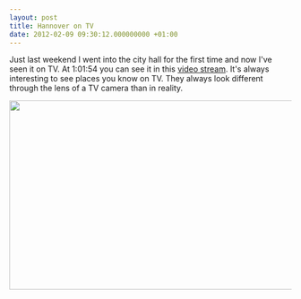 ```yaml
---
layout: post
title: Hannover on TV
date: 2012-02-09 09:30:12.000000000 +01:00
---
```

Just last weekend I went into the city hall for the first time and now I've seen it on TV. At 1:01:54 you can see it in this <a href="http://www.mediathek.daserste.de/sendungen_a-z/1933898_fernsehfilme-im-ersten/9451550_der-mann-der-alles-kann" title="ARD TV movie">video stream</a>. It's always interesting to see places you know on TV. They always look different through the lens of a TV camera than in reality.

<a href="http://www.mediathek.daserste.de/sendungen_a-z/1933898_fernsehfilme-im-ersten/9451550_der-mann-der-alles-kann"><img src="{{ site.github.url }}/images/hannover_rathaus.jpg" alt="" title="Rathaus von Hannover" width="600" height="338" class="alignnone size-full wp-image-323" /></a>